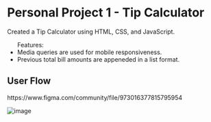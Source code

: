 # Personal Project 1 - Tip Calculator

Created a Tip Calculator using HTML, CSS, and JavaScript.

<ul> 
Features:
<li>Media queries are used for mobile responsiveness.</li>
<li>Previous total bill amounts are appeneded in a list format. </li>
</ul>

<h2>User Flow</h2>
https://www.figma.com/community/file/973016377815795954

![image](https://user-images.githubusercontent.com/79942688/117556848-3b564280-b03b-11eb-8bcb-5ba01d3ae1e4.png)

